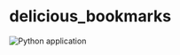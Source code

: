 # delicious_bookmarks
![Python application](https://github.com/zhidelev/delicious_bookmarks/workflows/Python%20application/badge.svg?branch=master)